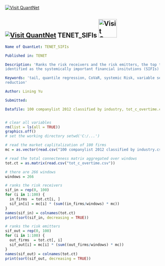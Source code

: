 
[<img src="https://github.com/QuantLet/Styleguide-and-Validation-procedure/blob/master/pictures/banner.png" alt="Visit QuantNet">](http://quantlet.de/index.php?p=info)

## [<img src="https://github.com/QuantLet/Styleguide-and-Validation-procedure/blob/master/pictures/qloqo.png" alt="Visit QuantNet">](http://quantlet.de/) **TENET_SIFIs** [<img src="https://github.com/QuantLet/Styleguide-and-Validation-procedure/blob/master/pictures/QN2.png" width="60" alt="Visit QuantNet 2.0">](http://quantlet.de/d3/ia)

```yaml
Name of QuantLet: TENET_SIFIs

Published in: TENET

Description: 'Ranks the risk receivers and the risk emitters, the top ten firms of each group are
identified as the systemically important financial insitutions (SIFIs)'

Keywords: 'tail, quantile regression, CoVaR, systemic Risk, variable selection, dimension
reduction'

Author: Lining Yu

Submitted:

Datafile: 100 companylist 2012 classified by industry, tot_c_overtime.csv
```


```r

# clear all variables
rm(list = ls(all = TRUE))
graphics.off()
# set the working directory setwd('C:/...')

# read the market caplitalization of 100 firms
mc = as.vector(read.csv("100 companylist 2012 classified by industry.csv")[, 4])

# read the total connecteness matrix aggregated over windows
tot.ct = as.matrix(read.csv("tot_c_overtime.csv"))

# there are 266 windows
windows = 266

# ranks the risk receivers
sif_in = rep(0, 100)
for (i in 1:100) {
  in_firms  = tot.ct[i, ]
  sif_in[i] = mc[i] * (sum((in_firms/windows) * mc))
}
names(sif_in) = colnames(tot.ct)
print(sort(sif_in, decreasing = TRUE))

# ranks the risk emitters
sif_out = rep(0, 100)
for (i in 1:100) {
  out_firms  = tot.ct[, i]
  sif_out[i] = mc[i] * (sum((out_firms/windows) * mc))
}
names(sif_out) = colnames(tot.ct)
print(sort(sif_out, decreasing = TRUE)) 

```
